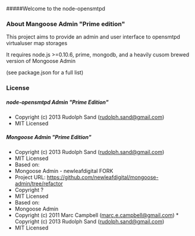 #####Welcome to the node-opensmtpd

### About Mangoose Admin "Prime edition"

This project aims to provide an admin and user interface to opensmtpd virtualuser map storages

It requires node.js >=0.10.6, prime, mongodb, and a heavily cusom brewed version of Mongoose Admin

(see package.json for a full list)

### License

##### node-opensmtpd Admin "Prime Edition"

 * Copyright (c) 2013 Rudolph Sand (rudolph.sand@gmail.com)
 * MIT Licensed

##### Mongoose Admin "Prime Edition"

 * Copyright (c) 2013 Rudolph Sand (rudolph.sand@gmail.com)
 * MIT Licensed
 * Based on:
 * Mongoose Admin - newleafdigital FORK
 * Project URL: https://github.com/newleafdigital/mongoose-admin/tree/refactor
 * Copyright ?
 * MIT Licensed
 * Based on:
 * Mongoose Admin
 * Copyright (c) 2011 Marc Campbell (marc.e.campbell@gmail.com) * Copyright (c) 2013 Rudolph Sand (rudolph.sand@gmail.com)
 * MIT Licensed
 
#